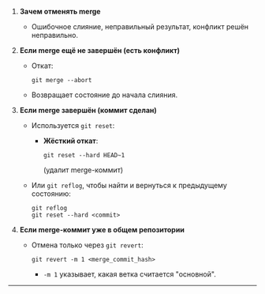 

1. **Зачем отменять merge**
    
    - Ошибочное слияние, неправильный результат, конфликт решён неправильно.
        
2. **Если merge ещё не завершён (есть конфликт)**
    
    - Откат:
        
        ```
        git merge --abort
        ```
        
    - Возвращает состояние до начала слияния.
        
3. **Если merge завершён (коммит сделан)**
    
    - Используется `git reset`:
        
        - **Жёсткий откат**:
            
            ```
            git reset --hard HEAD~1
            ```
            
            (удалит merge-коммит)
            
    - Или `git reflog`, чтобы найти и вернуться к предыдущему состоянию:
        
        ```
        git reflog
        git reset --hard <commit>
        ```
        
4. **Если merge-коммит уже в общем репозитории**
    
    - Отмена только через `git revert`:
        
        ```
        git revert -m 1 <merge_commit_hash>
        ```
        
        - `-m 1` указывает, какая ветка считается "основной".
            

---
